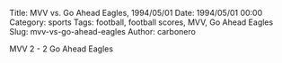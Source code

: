 Title: MVV vs. Go Ahead Eagles, 1994/05/01
Date: 1994/05/01 00:00
Category: sports
Tags: football, football scores, MVV, Go Ahead Eagles
Slug: mvv-vs-go-ahead-eagles
Author: carbonero


MVV 2 - 2 Go Ahead Eagles
